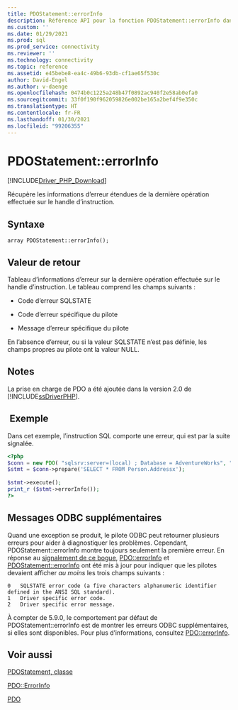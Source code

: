 ```yaml
---
title: PDOStatement::errorInfo
description: Référence API pour la fonction PDOStatement::errorInfo dans le Pilote Microsoft PDO_SQLSRV pour PHP pour SQL Server.
ms.custom: ''
ms.date: 01/29/2021
ms.prod: sql
ms.prod_service: connectivity
ms.reviewer: ''
ms.technology: connectivity
ms.topic: reference
ms.assetid: e45bebe8-ea4c-49b6-93db-cf1ae65f530c
author: David-Engel
ms.author: v-daenge
ms.openlocfilehash: 0474b0c1225a248b47f0892ac940f2e58ab0efa0
ms.sourcegitcommit: 33f0f190f962059826e002be165a2bef4f9e350c
ms.translationtype: HT
ms.contentlocale: fr-FR
ms.lasthandoff: 01/30/2021
ms.locfileid: "99206355"
---
```

# <a name="pdostatementerrorinfo"></a>PDOStatement::errorInfo
[!INCLUDE[Driver_PHP_Download](../../includes/driver_php_download.md)]

Récupère les informations d’erreur étendues de la dernière opération effectuée sur le handle d’instruction.  
  
## <a name="syntax"></a>Syntaxe  

```
array PDOStatement::errorInfo();
```
  
## <a name="return-value"></a>Valeur de retour  
Tableau d’informations d’erreur sur la dernière opération effectuée sur le handle d’instruction. Le tableau comprend les champs suivants :  
  
-   Code d’erreur SQLSTATE  
  
-   Code d’erreur spécifique du pilote  
  
-   Message d’erreur spécifique du pilote  
  
En l’absence d’erreur, ou si la valeur SQLSTATE n’est pas définie, les champs propres au pilote ont la valeur NULL.  
  
## <a name="remarks"></a>Notes  
La prise en charge de PDO a été ajoutée dans la version 2.0 de [!INCLUDE[ssDriverPHP](../../includes/ssdriverphp_md.md)].  
  
## <a name="example"></a> Exemple  
Dans cet exemple, l’instruction SQL comporte une erreur, qui est par la suite signalée.  
  
```php
<?php  
$conn = new PDO( "sqlsrv:server=(local) ; Database = AdventureWorks", "", "");  
$stmt = $conn->prepare('SELECT * FROM Person.Addressx');  
  
$stmt->execute();  
print_r ($stmt->errorInfo());  
?>  
```

## <a name="additional-odbc-messages"></a>Messages ODBC supplémentaires

Quand une exception se produit, le pilote ODBC peut retourner plusieurs erreurs pour aider à diagnostiquer les problèmes. Cependant, PDOStatement::errorInfo montre toujours seulement la première erreur. En réponse au [signalement de ce bogue](https://bugs.php.net/bug.php?id=78196), [PDO::errorInfo](https://www.php.net/manual/en/pdo.errorinfo.php) et [PDOStatement::errorInfo](https://www.php.net/manual/en/pdostatement.errorinfo.php) ont été mis à jour pour indiquer que les pilotes devaient afficher *au moins* les trois champs suivants :
```
0   SQLSTATE error code (a five characters alphanumeric identifier defined in the ANSI SQL standard).
1   Driver specific error code.
2   Driver specific error message.
```

À compter de 5.9.0, le comportement par défaut de PDOStatement::errorInfo est de montrer les erreurs ODBC supplémentaires, si elles sont disponibles. Pour plus d’informations, consultez [PDO::errorInfo](../../connect/php/pdo-errorinfo.md).
  
## <a name="see-also"></a>Voir aussi  
[PDOStatement, classe](../../connect/php/pdostatement-class.md)

[PDO::ErrorInfo](../../connect/php/pdo-errorinfo.md)

[PDO](https://php.net/manual/book.pdo.php)  
  
